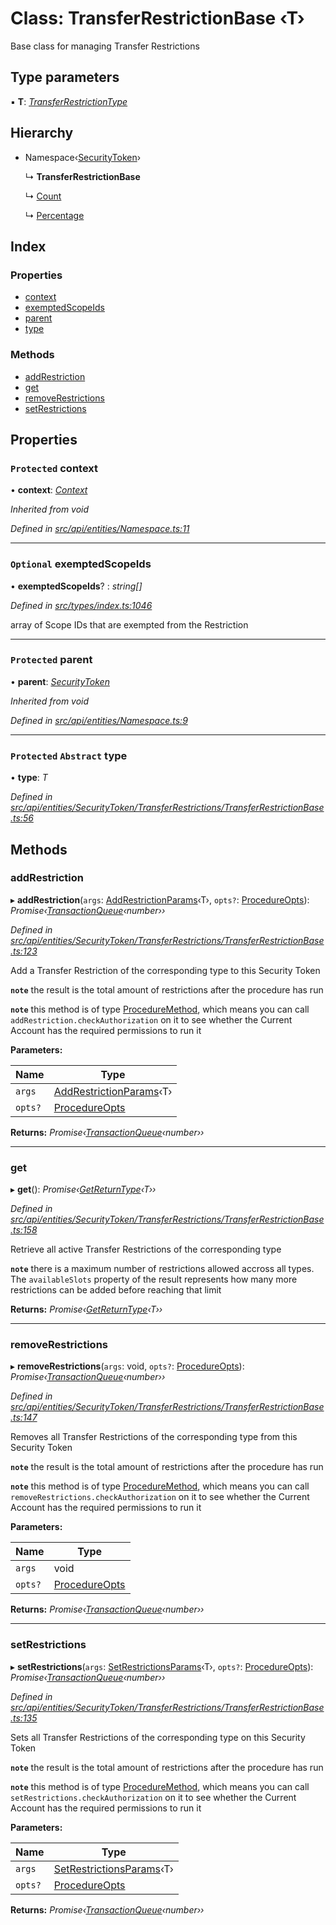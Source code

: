 # Class: TransferRestrictionBase ‹**T**›

Base class for managing Transfer Restrictions

## Type parameters

▪ **T**: *[TransferRestrictionType](../enums/transferrestrictiontype.md)*

## Hierarchy

* Namespace‹[SecurityToken](securitytoken.md)›

  ↳ **TransferRestrictionBase**

  ↳ [Count](count.md)

  ↳ [Percentage](percentage.md)

## Index

### Properties

* [context](transferrestrictionbase.md#protected-context)
* [exemptedScopeIds](transferrestrictionbase.md#optional-exemptedscopeids)
* [parent](transferrestrictionbase.md#protected-parent)
* [type](transferrestrictionbase.md#protected-abstract-type)

### Methods

* [addRestriction](transferrestrictionbase.md#addrestriction)
* [get](transferrestrictionbase.md#get)
* [removeRestrictions](transferrestrictionbase.md#removerestrictions)
* [setRestrictions](transferrestrictionbase.md#setrestrictions)

## Properties

### `Protected` context

• **context**: *[Context](context.md)*

*Inherited from void*

*Defined in [src/api/entities/Namespace.ts:11](https://github.com/PolymathNetwork/polymesh-sdk/blob/108d588b/src/api/entities/Namespace.ts#L11)*

___

### `Optional` exemptedScopeIds

• **exemptedScopeIds**? : *string[]*

*Defined in [src/types/index.ts:1046](https://github.com/PolymathNetwork/polymesh-sdk/blob/108d588b/src/types/index.ts#L1046)*

array of Scope IDs that are exempted from the Restriction

___

### `Protected` parent

• **parent**: *[SecurityToken](securitytoken.md)*

*Inherited from void*

*Defined in [src/api/entities/Namespace.ts:9](https://github.com/PolymathNetwork/polymesh-sdk/blob/108d588b/src/api/entities/Namespace.ts#L9)*

___

### `Protected` `Abstract` type

• **type**: *T*

*Defined in [src/api/entities/SecurityToken/TransferRestrictions/TransferRestrictionBase.ts:56](https://github.com/PolymathNetwork/polymesh-sdk/blob/108d588b/src/api/entities/SecurityToken/TransferRestrictions/TransferRestrictionBase.ts#L56)*

## Methods

###  addRestriction

▸ **addRestriction**(`args`: [AddRestrictionParams](../globals.md#addrestrictionparams)‹T›, `opts?`: [ProcedureOpts](../interfaces/procedureopts.md)): *Promise‹[TransactionQueue](transactionqueue.md)‹number››*

*Defined in [src/api/entities/SecurityToken/TransferRestrictions/TransferRestrictionBase.ts:123](https://github.com/PolymathNetwork/polymesh-sdk/blob/108d588b/src/api/entities/SecurityToken/TransferRestrictions/TransferRestrictionBase.ts#L123)*

Add a Transfer Restriction of the corresponding type to this Security Token

**`note`** the result is the total amount of restrictions after the procedure has run

**`note`** this method is of type [ProcedureMethod](../interfaces/proceduremethod.md), which means you can call `addRestriction.checkAuthorization`
  on it to see whether the Current Account has the required permissions to run it

**Parameters:**

Name | Type |
------ | ------ |
`args` | [AddRestrictionParams](../globals.md#addrestrictionparams)‹T› |
`opts?` | [ProcedureOpts](../interfaces/procedureopts.md) |

**Returns:** *Promise‹[TransactionQueue](transactionqueue.md)‹number››*

___

###  get

▸ **get**(): *Promise‹[GetReturnType](../globals.md#getreturntype)‹T››*

*Defined in [src/api/entities/SecurityToken/TransferRestrictions/TransferRestrictionBase.ts:158](https://github.com/PolymathNetwork/polymesh-sdk/blob/108d588b/src/api/entities/SecurityToken/TransferRestrictions/TransferRestrictionBase.ts#L158)*

Retrieve all active Transfer Restrictions of the corresponding type

**`note`** there is a maximum number of restrictions allowed accross all types.
  The `availableSlots` property of the result represents how many more restrictions can be added
  before reaching that limit

**Returns:** *Promise‹[GetReturnType](../globals.md#getreturntype)‹T››*

___

###  removeRestrictions

▸ **removeRestrictions**(`args`: void, `opts?`: [ProcedureOpts](../interfaces/procedureopts.md)): *Promise‹[TransactionQueue](transactionqueue.md)‹number››*

*Defined in [src/api/entities/SecurityToken/TransferRestrictions/TransferRestrictionBase.ts:147](https://github.com/PolymathNetwork/polymesh-sdk/blob/108d588b/src/api/entities/SecurityToken/TransferRestrictions/TransferRestrictionBase.ts#L147)*

Removes all Transfer Restrictions of the corresponding type from this Security Token

**`note`** the result is the total amount of restrictions after the procedure has run

**`note`** this method is of type [ProcedureMethod](../interfaces/proceduremethod.md), which means you can call `removeRestrictions.checkAuthorization`
  on it to see whether the Current Account has the required permissions to run it

**Parameters:**

Name | Type |
------ | ------ |
`args` | void |
`opts?` | [ProcedureOpts](../interfaces/procedureopts.md) |

**Returns:** *Promise‹[TransactionQueue](transactionqueue.md)‹number››*

___

###  setRestrictions

▸ **setRestrictions**(`args`: [SetRestrictionsParams](../globals.md#setrestrictionsparams)‹T›, `opts?`: [ProcedureOpts](../interfaces/procedureopts.md)): *Promise‹[TransactionQueue](transactionqueue.md)‹number››*

*Defined in [src/api/entities/SecurityToken/TransferRestrictions/TransferRestrictionBase.ts:135](https://github.com/PolymathNetwork/polymesh-sdk/blob/108d588b/src/api/entities/SecurityToken/TransferRestrictions/TransferRestrictionBase.ts#L135)*

Sets all Transfer Restrictions of the corresponding type on this Security Token

**`note`** the result is the total amount of restrictions after the procedure has run

**`note`** this method is of type [ProcedureMethod](../interfaces/proceduremethod.md), which means you can call `setRestrictions.checkAuthorization`
  on it to see whether the Current Account has the required permissions to run it

**Parameters:**

Name | Type |
------ | ------ |
`args` | [SetRestrictionsParams](../globals.md#setrestrictionsparams)‹T› |
`opts?` | [ProcedureOpts](../interfaces/procedureopts.md) |

**Returns:** *Promise‹[TransactionQueue](transactionqueue.md)‹number››*

